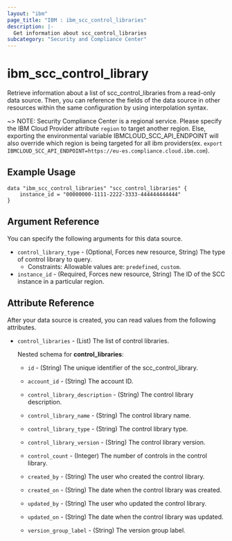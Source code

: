 ```yaml
---
layout: "ibm"
page_title: "IBM : ibm_scc_control_libraries"
description: |-
  Get information about scc_control_libraries
subcategory: "Security and Compliance Center"
---
```


# ibm_scc_control_library

Retrieve information about a list of scc_control_libraries from a read-only data source. Then, you can reference the fields of the data source in other resources within the same configuration by using interpolation syntax.

~> NOTE: Security Compliance Center is a regional service. Please specify the IBM Cloud Provider attribute `region` to target another region. Else, exporting the environmental variable IBMCLOUD_SCC_API_ENDPOINT will also override which region is being targeted for all ibm providers(ex. `export IBMCLOUD_SCC_API_ENDPOINT=https://eu-es.compliance.cloud.ibm.com`).

## Example Usage

```hcl
data "ibm_scc_control_libraries" "scc_control_libraries" {
    instance_id = "00000000-1111-2222-3333-444444444444"
}
```

## Argument Reference

You can specify the following arguments for this data source.

* `control_library_type` - (Optional, Forces new resource, String) The type of control library to query.
  * Constraints: Allowable values are: `predefined`, `custom`.
* `instance_id` - (Required, Forces new resource, String) The ID of the SCC instance in a particular region.

## Attribute Reference

After your data source is created, you can read values from the following attributes.

* `control_libraries` - (List) The list of control libraries.

    Nested schema for **control_libraries**:
    * `id` - (String) The unique identifier of the scc_control_library.

    * `account_id` - (String) The account ID.

    * `control_library_description` - (String) The control library description.

    * `control_library_name` - (String) The control library name.

    * `control_library_type` - (String) The control library type.

    * `control_library_version` - (String) The control library version.

    * `control_count` - (Integer) The number of controls in the control library.

    * `created_by` - (String) The user who created the control library.

    * `created_on` - (String) The date when the control library was created.

    * `updated_by` - (String) The user who updated the control library.

    * `updated_on` - (String) The date when the control library was updated.
    
    * `version_group_label` - (String) The version group label.
